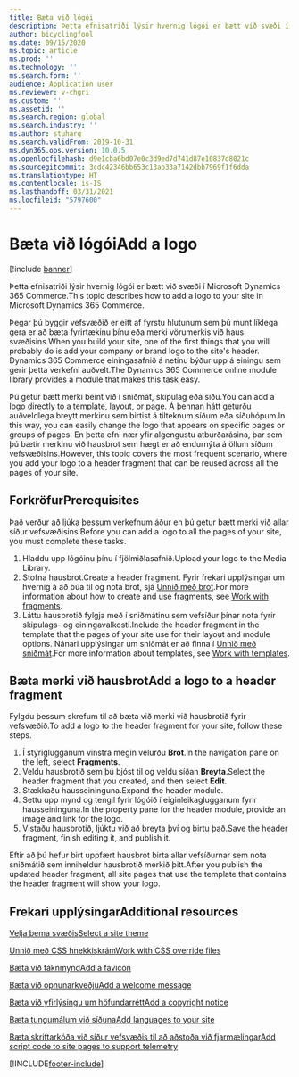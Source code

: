 ```yaml
---
title: Bæta við lógói
description: Þetta efnisatriði lýsir hvernig lógói er bætt við svæði í Microsoft Dynamics 365 Commerce.
author: bicyclingfool
ms.date: 09/15/2020
ms.topic: article
ms.prod: ''
ms.technology: ''
ms.search.form: ''
audience: Application user
ms.reviewer: v-chgri
ms.custom: ''
ms.assetid: ''
ms.search.region: global
ms.search.industry: ''
ms.author: stuharg
ms.search.validFrom: 2019-10-31
ms.dyn365.ops.version: 10.0.5
ms.openlocfilehash: d9e1cba6bd07e0c3d9ed7d741d87e10837d8021c
ms.sourcegitcommit: 3cdc42346bb653c13ab33a7142dbb7969f1f6dda
ms.translationtype: HT
ms.contentlocale: is-IS
ms.lasthandoff: 03/31/2021
ms.locfileid: "5797600"
---
```

# <a name="add-a-logo"></a><span data-ttu-id="3a4e5-103">Bæta við lógói</span><span class="sxs-lookup"><span data-stu-id="3a4e5-103">Add a logo</span></span>

[!include [banner](includes/banner.md)]

<span data-ttu-id="3a4e5-104">Þetta efnisatriði lýsir hvernig lógói er bætt við svæði í Microsoft Dynamics 365 Commerce.</span><span class="sxs-lookup"><span data-stu-id="3a4e5-104">This topic describes how to add a logo to your site in Microsoft Dynamics 365 Commerce.</span></span>

<span data-ttu-id="3a4e5-105">Þegar þú byggir vefsvæðið er eitt af fyrstu hlutunum sem þú munt líklega gera er að bæta fyrirtækinu þínu eða merki vörumerkis við haus svæðisins.</span><span class="sxs-lookup"><span data-stu-id="3a4e5-105">When you build your site, one of the first things that you will probably do is add your company or brand logo to the site's header.</span></span> <span data-ttu-id="3a4e5-106">Dynamics 365 Commerce einingasafnið á netinu býður upp á einingu sem gerir þetta verkefni auðvelt.</span><span class="sxs-lookup"><span data-stu-id="3a4e5-106">The Dynamics 365 Commerce online module library provides a module that makes this task easy.</span></span>

<span data-ttu-id="3a4e5-107">Þú getur bætt merki beint við í sniðmát, skipulag eða síðu.</span><span class="sxs-lookup"><span data-stu-id="3a4e5-107">You can add a logo directly to a template, layout, or page.</span></span> <span data-ttu-id="3a4e5-108">Á þennan hátt geturðu auðveldlega breytt merkinu sem birtist á tilteknum síðum eða síðuhópum.</span><span class="sxs-lookup"><span data-stu-id="3a4e5-108">In this way, you can easily change the logo that appears on specific pages or groups of pages.</span></span> <span data-ttu-id="3a4e5-109">En þetta efni nær yfir algengustu atburðarásina, þar sem þú bætir merkinu við hausbrot sem hægt er að endurnýta á öllum síðum vefsvæðisins.</span><span class="sxs-lookup"><span data-stu-id="3a4e5-109">However, this topic covers the most frequent scenario, where you add your logo to a header fragment that can be reused across all the pages of your site.</span></span>

## <a name="prerequisites"></a><span data-ttu-id="3a4e5-110">Forkröfur</span><span class="sxs-lookup"><span data-stu-id="3a4e5-110">Prerequisites</span></span>

<span data-ttu-id="3a4e5-111">Það verður að ljúka þessum verkefnum áður en þú getur bætt merki við allar síður vefsvæðisins.</span><span class="sxs-lookup"><span data-stu-id="3a4e5-111">Before you can add a logo to all the pages of your site, you must complete these tasks.</span></span>

1. <span data-ttu-id="3a4e5-112">Hladdu upp lógóinu þínu í fjölmiðlasafnið.</span><span class="sxs-lookup"><span data-stu-id="3a4e5-112">Upload your logo to the Media Library.</span></span>
1. <span data-ttu-id="3a4e5-113">Stofna hausbrot.</span><span class="sxs-lookup"><span data-stu-id="3a4e5-113">Create a header fragment.</span></span> <span data-ttu-id="3a4e5-114">Fyrir frekari upplýsingar um hvernig á að búa til og nota brot, sjá [Unnið með brot](work-with-fragments.md).</span><span class="sxs-lookup"><span data-stu-id="3a4e5-114">For more information about how to create and use fragments, see [Work with fragments](work-with-fragments.md).</span></span>
1. <span data-ttu-id="3a4e5-115">Láttu hausbrotið fylgja með í sniðmátinu sem vefsíður þínar nota fyrir skipulags- og einingavalkosti.</span><span class="sxs-lookup"><span data-stu-id="3a4e5-115">Include the header fragment in the template that the pages of your site use for their layout and module options.</span></span> <span data-ttu-id="3a4e5-116">Nánari upplýsingar um sniðmát er að finna í [Unnið með sniðmát](work-with-templates.md).</span><span class="sxs-lookup"><span data-stu-id="3a4e5-116">For more information about templates, see [Work with templates](work-with-templates.md).</span></span>

## <a name="add-a-logo-to-a-header-fragment"></a><span data-ttu-id="3a4e5-117">Bæta merki við hausbrot</span><span class="sxs-lookup"><span data-stu-id="3a4e5-117">Add a logo to a header fragment</span></span>

<span data-ttu-id="3a4e5-118">Fylgdu þessum skrefum til að bæta við merki við hausbrotið fyrir vefsvæðið.</span><span class="sxs-lookup"><span data-stu-id="3a4e5-118">To add a logo to the header fragment for your site, follow these steps.</span></span>

1. <span data-ttu-id="3a4e5-119">Í stýriglugganum vinstra megin velurðu **Brot**.</span><span class="sxs-lookup"><span data-stu-id="3a4e5-119">In the navigation pane on the left, select **Fragments**.</span></span>
1. <span data-ttu-id="3a4e5-120">Veldu hausbrotið sem þú bjóst til og veldu síðan **Breyta**.</span><span class="sxs-lookup"><span data-stu-id="3a4e5-120">Select the header fragment that you created, and then select **Edit**.</span></span>
1. <span data-ttu-id="3a4e5-121">Stækkaðu hausseininguna.</span><span class="sxs-lookup"><span data-stu-id="3a4e5-121">Expand the header module.</span></span>
1. <span data-ttu-id="3a4e5-122">Settu upp mynd og tengil fyrir lógóið í eiginleikaglugganum fyrir hausseininguna.</span><span class="sxs-lookup"><span data-stu-id="3a4e5-122">In the property pane for the header module, provide an image and link for the logo.</span></span> 
1. <span data-ttu-id="3a4e5-123">Vistaðu hausbrotið, ljúktu við að breyta því og birtu það.</span><span class="sxs-lookup"><span data-stu-id="3a4e5-123">Save the header fragment, finish editing it, and publish it.</span></span>

<span data-ttu-id="3a4e5-124">Eftir að þú hefur birt uppfært hausbrot birta allar vefsíðurnar sem nota sniðmátið sem inniheldur hausbrotið merkið þitt.</span><span class="sxs-lookup"><span data-stu-id="3a4e5-124">After you publish the updated header fragment, all site pages that use the template that contains the header fragment will show your logo.</span></span>

## <a name="additional-resources"></a><span data-ttu-id="3a4e5-125">Frekari upplýsingar</span><span class="sxs-lookup"><span data-stu-id="3a4e5-125">Additional resources</span></span>

[<span data-ttu-id="3a4e5-126">Velja þema svæðis</span><span class="sxs-lookup"><span data-stu-id="3a4e5-126">Select a site theme</span></span>](select-site-theme.md)

[<span data-ttu-id="3a4e5-127">Unnið með CSS hnekkiskrám</span><span class="sxs-lookup"><span data-stu-id="3a4e5-127">Work with CSS override files</span></span>](css-override-files.md)

[<span data-ttu-id="3a4e5-128">Bæta við táknmynd</span><span class="sxs-lookup"><span data-stu-id="3a4e5-128">Add a favicon</span></span>](add-favicon.md)

[<span data-ttu-id="3a4e5-129">Bæta við opnunarkveðju</span><span class="sxs-lookup"><span data-stu-id="3a4e5-129">Add a welcome message</span></span>](add-welcome-message.md)

[<span data-ttu-id="3a4e5-130">Bæta við yfirlýsingu um höfundarrétt</span><span class="sxs-lookup"><span data-stu-id="3a4e5-130">Add a copyright notice</span></span>](add-copyright-notice.md)

[<span data-ttu-id="3a4e5-131">Bæta tungumálum við síðuna</span><span class="sxs-lookup"><span data-stu-id="3a4e5-131">Add languages to your site</span></span>](add-languages-to-site.md)

[<span data-ttu-id="3a4e5-132">Bæta skriftarkóða við síður vefsvæðis til að aðstoða við fjarmælingar</span><span class="sxs-lookup"><span data-stu-id="3a4e5-132">Add script code to site pages to support telemetry</span></span>](add-telemetry.md)



[!INCLUDE[footer-include](../includes/footer-banner.md)]
